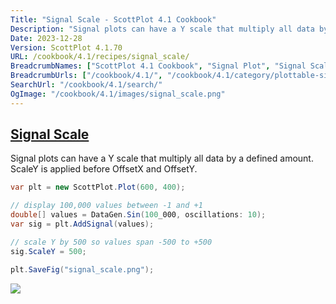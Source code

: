 ```yaml
---
Title: "Signal Scale - ScottPlot 4.1 Cookbook"
Description: "Signal plots can have a Y scale that multiply all data by a defined amount. ScaleY is applied before OffsetX and OffsetY."
Date: 2023-12-28
Version: ScottPlot 4.1.70
URL: /cookbook/4.1/recipes/signal_scale/
BreadcrumbNames: ["ScottPlot 4.1 Cookbook", "Signal Plot", "Signal Scale"]
BreadcrumbUrls: ["/cookbook/4.1/", "/cookbook/4.1/category/plottable-signal-plot", "/cookbook/4.1/recipes/signal_scale/"]
SearchUrl: "/cookbook/4.1/search/"
OgImage: "/cookbook/4.1/images/signal_scale.png"
---
```


<h2><a id='signal-scale' href='/cookbook/4.1/recipes/signal_scale/'>Signal Scale</a></h2>

Signal plots can have a Y scale that multiply all data by a defined amount. ScaleY is applied before OffsetX and OffsetY.

```cs
var plt = new ScottPlot.Plot(600, 400);

// display 100,000 values between -1 and +1
double[] values = DataGen.Sin(100_000, oscillations: 10);
var sig = plt.AddSignal(values);

// scale Y by 500 so values span -500 to +500
sig.ScaleY = 500;

plt.SaveFig("signal_scale.png");
```

<img src='../../images/signal_scale.png' class='d-block mx-auto my-5' />


